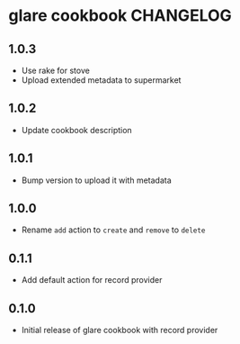 # glare cookbook CHANGELOG

## 1.0.3

- Use rake for stove
- Upload extended metadata to supermarket

## 1.0.2

- Update cookbook description

## 1.0.1

- Bump version to upload it with metadata

## 1.0.0

- Rename `add` action to `create` and `remove` to `delete`

## 0.1.1

- Add default action for record provider

## 0.1.0

- Initial release of glare cookbook with record provider
